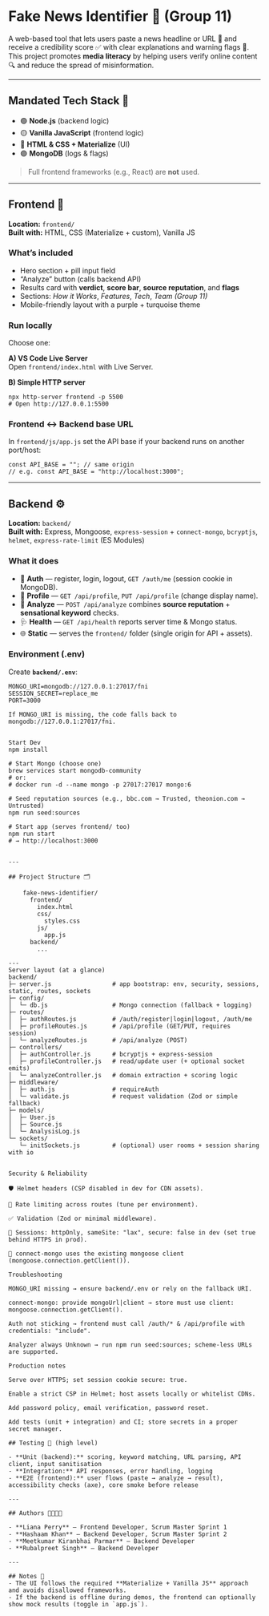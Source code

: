 # Fake News Identifier 📰 (Group 11)

A web-based tool that lets users paste a news headline or URL 📝 and receive a credibility score ✅ with clear explanations and warning flags 🚩.  
This project promotes **media literacy** by helping users verify online content 🔍 and reduce the spread of misinformation.

---

## Mandated Tech Stack 🧰

- 🟢 **Node.js** (backend logic)  
- 🟡 **Vanilla JavaScript** (frontend logic)  
- 🔵 **HTML & CSS + Materialize** (UI)  
- 🟣 **MongoDB** (logs & flags)

> Full frontend frameworks (e.g., React) are **not** used.

---

## Frontend 🎨

**Location:** `frontend/`  
**Built with:** HTML, CSS (Materialize + custom), Vanilla JS

### What’s included
- Hero section + pill input field  
- “Analyze” button (calls backend API)  
- Results card with **verdict**, **score bar**, **source reputation**, and **flags**  
- Sections: *How it Works*, *Features*, *Tech*, *Team (Group 11)*  
- Mobile-friendly layout with a purple + turquoise theme

### Run locally
Choose one:

**A) VS Code Live Server**  
Open `frontend/index.html` with Live Server.

**B) Simple HTTP server**
    
    npx http-server frontend -p 5500
    # Open http://127.0.0.1:5500

### Frontend ↔ Backend base URL
In `frontend/js/app.js` set the API base if your backend runs on another port/host:
    
    const API_BASE = ""; // same origin
    // e.g. const API_BASE = "http://localhost:3000";

---

## Backend ⚙️

**Location:** `backend/`  
**Built with:** Express, Mongoose, `express-session` + `connect-mongo`, `bcryptjs`, `helmet`, `express-rate-limit` (ES Modules)

### What it does
- 🔐 **Auth** — register, login, logout, `GET /auth/me` (session cookie in MongoDB).
- 👤 **Profile** — `GET /api/profile`, `PUT /api/profile` (change display name).
- 🧪 **Analyze** — `POST /api/analyze` combines **source reputation** + **sensational keyword** checks.
- 🩺 **Health** — `GET /api/health` reports server time & Mongo status.
- 🌐 **Static** — serves the `frontend/` folder (single origin for API + assets).

### Environment (.env)
Create **`backend/.env`**:
```env
MONGO_URI=mongodb://127.0.0.1:27017/fni
SESSION_SECRET=replace_me
PORT=3000

If MONGO_URI is missing, the code falls back to mongodb://127.0.0.1:27017/fni.


Start Dev
npm install

# Start Mongo (choose one)
brew services start mongodb-community
# or:
# docker run -d --name mongo -p 27017:27017 mongo:6

# Seed reputation sources (e.g., bbc.com → Trusted, theonion.com → Untrusted)
npm run seed:sources

# Start app (serves frontend/ too)
npm run start
# → http://localhost:3000


---

## Project Structure 🗂️

    fake-news-identifier/
      frontend/
        index.html
        css/
          styles.css
        js/
          app.js
      backend/
        ...

---
Server layout (at a glance)
backend/
├─ server.js                 # app bootstrap: env, security, sessions, static, routes, sockets
├─ config/
│  └─ db.js                  # Mongo connection (fallback + logging)
├─ routes/
│  ├─ authRoutes.js          # /auth/register|login|logout, /auth/me
│  ├─ profileRoutes.js       # /api/profile (GET/PUT, requires session)
│  └─ analyzeRoutes.js       # /api/analyze (POST)
├─ controllers/
│  ├─ authController.js      # bcryptjs + express-session
│  ├─ profileController.js   # read/update user (+ optional socket emits)
│  └─ analyzeController.js   # domain extraction + scoring logic
├─ middleware/
│  ├─ auth.js                # requireAuth
│  └─ validate.js            # request validation (Zod or simple fallback)
├─ models/
│  ├─ User.js
│  ├─ Source.js
│  └─ AnalysisLog.js
└─ sockets/
   └─ initSockets.js         # (optional) user rooms + session sharing with io


Security & Reliability

🛡️ Helmet headers (CSP disabled in dev for CDN assets).

🚦 Rate limiting across routes (tune per environment).

✅ Validation (Zod or minimal middleware).

🍪 Sessions: httpOnly, sameSite: "lax", secure: false in dev (set true behind HTTPS in prod).

🔗 connect-mongo uses the existing mongoose client (mongoose.connection.getClient()).

Troubleshooting

MONGO_URI missing → ensure backend/.env or rely on the fallback URI.

connect-mongo: provide mongoUrl|client → store must use client: mongoose.connection.getClient().

Auth not sticking → frontend must call /auth/* & /api/profile with credentials: "include".

Analyzer always Unknown → run npm run seed:sources; scheme-less URLs are supported.

Production notes

Serve over HTTPS; set session cookie secure: true.

Enable a strict CSP in Helmet; host assets locally or whitelist CDNs.

Add password policy, email verification, password reset.

Add tests (unit + integration) and CI; store secrets in a proper secret manager.

## Testing 🧪 (high level)

- **Unit (backend):** scoring, keyword matching, URL parsing, API client, input sanitisation  
- **Integration:** API responses, error handling, logging  
- **E2E (frontend):** user flows (paste → analyze → result), accessibility checks (axe), core smoke before release

---

## Authors 👩‍💻👨‍💻

- **Liana Perry** — Frontend Developer, Scrum Master Sprint 1  
- **Hashaam Khan** — Backend Developer, Scrum Master Sprint 2  
- **Meetkumar Kiranbhai Parmar** — Backend Developer  
- **Rubalpreet Singh** — Backend Developer

---

## Notes 📝
- The UI follows the required **Materialize + Vanilla JS** approach and avoids disallowed frameworks.
- If the backend is offline during demos, the frontend can optionally show mock results (toggle in `app.js`).
